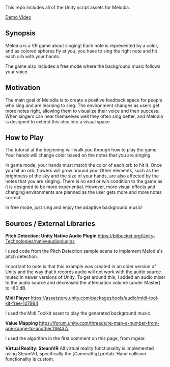 This repo includes all of the Unity script assets for Melodia. 

[Demo Video](https://www.youtube.com/watch?v=vP3Afu5f-BE&t=76s)

## Synopsis

Melodia is a VR game about singing! Each note is represented by a color, and as 
colored spheres fly at you, you have to sing the right note and hit each 
orb with your hands. 

The game also includes a free mode where the background music follows 
your voice. 

## Motivation

The main goal of Melodia is to create a positive feedback space for people who sing 
and are learning to sing. The environment changes as users get more notes right, 
allowing them to visualize their voice and their success. When singers can hear themselves 
well they often sing better, and Melodia is designed to extend this idea into a visual space.  

## How to Play 

The tutorial at the beginning will walk you through how to play the game. Your hands will 
change color based on the notes that you are singing.

In game mode, your hands must match the color of each orb to hit it. Once you hit an orb, 
flowers will grow around you! Other elements, such as the brightness of the sky and the size 
of your hands, are also affected by the notes that you are singing. There is no end or win 
condition to the game as it is designed to be more experiential. However, more visual effects 
and changing environments are planned as the user gets more and more notes correct. 

In free mode, just sing and enjoy the adaptive background music! 

## Sources / External Libraries 

**Pitch Detection: Unity Native Audio Plugin**
https://bitbucket.org/Unity-Technologies/nativeaudioplugins

I used code from the Pitch Detection sample scene to implement Melodia's pitch 
detection. 

Important to note is that this example was created in an older version of Unity 
and the way that it records audio will not work with the audio source muted in 
newer versions of Unity. To get around this, I added an audio mixer to the audio 
source and decreased the attenuation volume (under Master) to -80 dB. 

**Midi Player** 
https://assetstore.unity.com/packages/tools/audio/midi-tool-kit-free-107994

I used the Midi Toolkit asset to play the generated background music. 

**Value Mapping** 
https://forum.unity.com/threads/re-map-a-number-from-one-range-to-another.119437/

I used the algorithm in the first comment on this page, from mgear. 

**Virtual Reality: SteamVR** 
All virtual reality functionality is implemented using SteamVR, specifically the 
[CameraRig] prefab. Hand collision functionality is custom.

